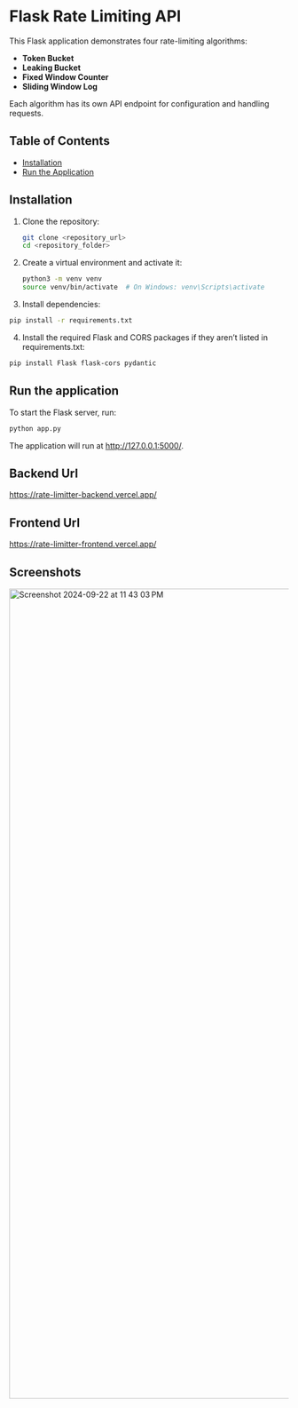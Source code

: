 # Flask Rate Limiting API

This Flask application demonstrates four rate-limiting algorithms: 
- **Token Bucket** 
- **Leaking Bucket** 
- **Fixed Window Counter**
- **Sliding Window Log**

Each algorithm has its own API endpoint for configuration and handling requests.

## Table of Contents
- [Installation](#installation)
- [Run the Application](#run-the-application)

## Installation

1. Clone the repository:

   ```bash
   git clone <repository_url>
   cd <repository_folder>
   ```
   
2. Create a virtual environment and activate it:
   
   ```bash
   python3 -m venv venv
   source venv/bin/activate  # On Windows: venv\Scripts\activate
   ```
   
3.	Install dependencies:
   
   ```bash
   pip install -r requirements.txt
   ```

4.	Install the required Flask and CORS packages if they aren’t listed in requirements.txt:
   
   ```bash
   pip install Flask flask-cors pydantic
   ```


## Run the application

To start the Flask server, run:

   ```bash
   python app.py
   ```

The application will run at http://127.0.0.1:5000/.

## Backend Url
https://rate-limitter-backend.vercel.app/


## Frontend Url
https://rate-limitter-frontend.vercel.app/


## Screenshots
<img width="1459" alt="Screenshot 2024-09-22 at 11 43 03 PM" src="https://github.com/user-attachments/assets/2757c15c-23e2-4005-a204-da596c07f75e">



